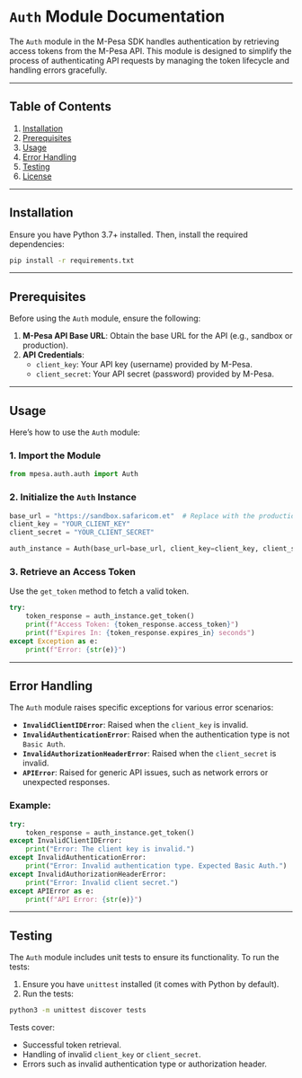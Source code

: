 # `Auth` Module Documentation

The `Auth` module in the M-Pesa SDK handles authentication by retrieving access tokens from the M-Pesa API. This module is designed to simplify the process of authenticating API requests by managing the token lifecycle and handling errors gracefully.

---

## Table of Contents

1. [Installation](#installation)
2. [Prerequisites](#prerequisites)
3. [Usage](#usage)
4. [Error Handling](#error-handling)
5. [Testing](#testing)
6. [License](#license)

---

## Installation

Ensure you have Python 3.7+ installed. Then, install the required dependencies:

```bash
pip install -r requirements.txt
```

---

## Prerequisites

Before using the `Auth` module, ensure the following:
1. **M-Pesa API Base URL**: Obtain the base URL for the API (e.g., sandbox or production).
2. **API Credentials**: 
   - `client_key`: Your API key (username) provided by M-Pesa.
   - `client_secret`: Your API secret (password) provided by M-Pesa.

---

## Usage

Here’s how to use the `Auth` module:

### 1. Import the Module
```python
from mpesa.auth.auth import Auth
```

### 2. Initialize the `Auth` Instance
```python
base_url = "https://sandbox.safaricom.et"  # Replace with the production URL for live environments
client_key = "YOUR_CLIENT_KEY"
client_secret = "YOUR_CLIENT_SECRET"

auth_instance = Auth(base_url=base_url, client_key=client_key, client_secret=client_secret)
```

### 3. Retrieve an Access Token
Use the `get_token` method to fetch a valid token.

```python
try:
    token_response = auth_instance.get_token()
    print(f"Access Token: {token_response.access_token}")
    print(f"Expires In: {token_response.expires_in} seconds")
except Exception as e:
    print(f"Error: {str(e)}")
```

---

## Error Handling

The `Auth` module raises specific exceptions for various error scenarios:

- **`InvalidClientIDError`**: Raised when the `client_key` is invalid.
- **`InvalidAuthenticationError`**: Raised when the authentication type is not `Basic Auth`.
- **`InvalidAuthorizationHeaderError`**: Raised when the `client_secret` is invalid.
- **`APIError`**: Raised for generic API issues, such as network errors or unexpected responses.

### Example:
```python
try:
    token_response = auth_instance.get_token()
except InvalidClientIDError:
    print("Error: The client key is invalid.")
except InvalidAuthenticationError:
    print("Error: Invalid authentication type. Expected Basic Auth.")
except InvalidAuthorizationHeaderError:
    print("Error: Invalid client secret.")
except APIError as e:
    print(f"API Error: {str(e)}")
```

---

## Testing

The `Auth` module includes unit tests to ensure its functionality. To run the tests:

1. Ensure you have `unittest` installed (it comes with Python by default).
2. Run the tests:

```bash
python3 -m unittest discover tests
```

Tests cover:
- Successful token retrieval.
- Handling of invalid `client_key` or `client_secret`.
- Errors such as invalid authentication type or authorization header.
